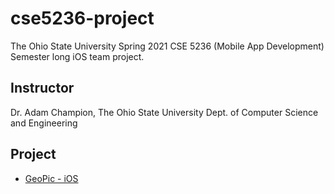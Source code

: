 # cse5236-project
The Ohio State University Spring 2021 CSE 5236 (Mobile App Development) Semester long iOS team project.

## Instructor
Dr. Adam Champion, The Ohio State University Dept. of Computer Science and Engineering

## Project
* [GeoPic - iOS](https://github.com/CSE5236-GeoPic/GeoPic-iOS)
